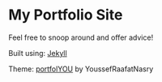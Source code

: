 # My Portfolio Site

Feel free to snoop around and offer advice!

Built using: [Jekyll](https://jekyllrb.com/)

Theme: [portfolYOU](https://github.com/YoussefRaafatNasry/portfolYOU) by YoussefRaafatNasry
